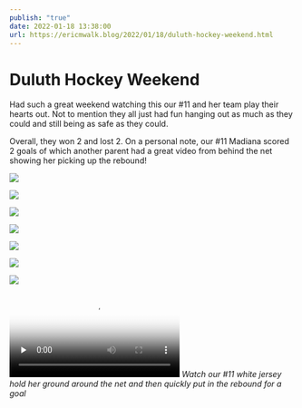```yaml
---
publish: "true"
date: 2022-01-18 13:38:00
url: https://ericmwalk.blog/2022/01/18/duluth-hockey-weekend.html
---
```


# Duluth Hockey Weekend

Had such a great weekend watching this our #11 and her team play their hearts out. Not to mention they all just had fun hanging out as much as they could and still being as safe as they could.

Overall, they won 2 and lost 2. On a personal note, our #11 Madiana scored 2 goals of which another parent had a great video from behind the net showing her picking up the rebound!

![](https://ericmwalk.blog/uploads/2022/ead5a0a673.jpg)

![](https://ericmwalk.blog/uploads/2022/0645695064.jpg)

![](https://ericmwalk.blog/uploads/2022/90de3d731a.jpg)

![](https://ericmwalk.blog/uploads/2022/2ab66e550f.jpg)

![](https://ericmwalk.blog/uploads/2022/e8471a3e35.jpg)

![](https://ericmwalk.blog/uploads/2022/7a04c88496.jpg)

![](https://ericmwalk.blog/uploads/2022/f6296e22b7.jpg)

<video controls="controls" playsinline="playsinline" src="https://ericmwalk.blog/uploads/2022/ffd7bcdff7.mov" poster="https://ericmwalk.blog/uploads/2022/b17aeb8291.png" preload="none" alt=""></video>
*Watch our #11 white jersey hold her ground around the net and then quickly put in the rebound for a goal*
